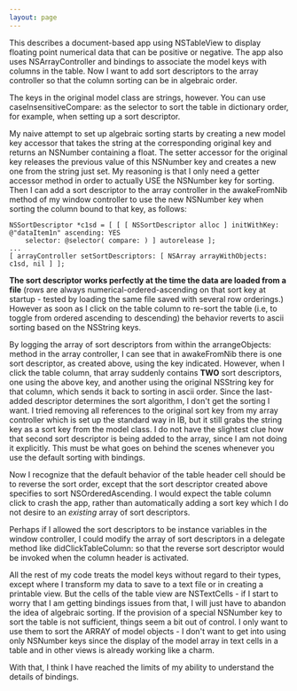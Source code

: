 ```yaml
---
layout: page
---
```




This describes a document-based app using NSTableView to display floating point numerical data that can be positive or negative.
The app also uses NSArrayController and bindings to associate the model keys with columns in the table.
Now I want to add sort descriptors to the array controller so that the column sorting can be in algebraic order.

The keys in the original model class are strings, however. You can use caseInsensitiveCompare: as the selector to
sort the table in dictionary order, for example, when setting up a sort descriptor.

My naive attempt to set up algebraic sorting starts by creating a new model key accessor that takes the string
at the corresponding original key and returns an NSNumber containing a float. The setter accessor for the original key
releases the previous value of this NSNumber key and creates a new one from the string just set.
My reasoning is that I only need a getter accessor method in order to actually USE the NSNumber key for sorting.
Then I can add a sort descriptor to the array controller in the     awakeFromNib method of my window controller
to use the new NSNumber key when sorting the column bound to that key, as follows:

    
	NSSortDescriptor *c1sd = [ [ [ NSSortDescriptor alloc ] initWithKey: @"dataItem1n" ascending: YES
		selector: @selector( compare: ) ] autorelease ];
	...
	[ arrayController setSortDescriptors: [ NSArray arrayWithObjects: c1sd, nil ] ];


**The sort descriptor works perfectly at the time the data are loaded from a file** (rows are always numerical-ordered-ascending on that sort key at startup - tested by loading the same file saved with several row orderings.) However as soon as I click on the table column to re-sort the table (i.e, to toggle from ordered ascending to descending) the behavior reverts to ascii sorting based on the NSString keys.

By logging the array of sort descriptors from within the     arrangeObjects: method in the array controller, I can see that in     awakeFromNib there is one sort descriptor, as created above, using the key indicated. However, when I click the table column, that array suddenly contains **TWO** sort descriptors, one using the above key, and another using the original NSString key for that column, which sends it back to sorting in ascii order. Since the last-added descriptor determines the sort algorithm, I don't get the sorting I want. I tried removing all references to the original sort key from my array controller which is set up the standard way in IB, but it still grabs the string key as a sort key from the model class. I do not have the slightest clue how that second sort descriptor is being added to the array, since I am not doing it explicitly. This must be what goes on behind the scenes whenever you use the default sorting with bindings.

Now I recognize that the default behavior of the table header cell should be to reverse the sort order, except that the sort descriptor created above specifies to sort NSOrderedAscending. I would expect the table column click to crash the app, rather than automatically adding a sort key which I do not desire to an *existing* array of sort descriptors.

Perhaps if I allowed the sort descriptors to be instance variables in the window controller, I could modify the array of sort descriptors in a delegate method like didClickTableColumn: so that the reverse sort descriptor would be invoked when the column header is activated.

All the rest of my code treats the model keys without regard to their types, except where I transform my data to save to a text file or in creating a printable view. But the cells of the table view are NSTextCells - if I start to worry that I am getting bindings issues from that, I will just have to abandon the idea of algebraic sorting. If the provision of a special NSNumber key to sort the table is not sufficient, things seem a bit out of control. I only want to use them to sort the ARRAY of model objects - I don't want to get into using only NSNumber keys since the display of the model array in text cells in a table and in other views is already working like a charm.

With that, I think I have reached the limits of my ability to understand the details of bindings.
